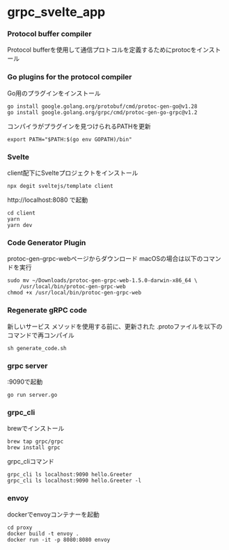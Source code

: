 # grpc_svelte_app

### Protocol buffer compiler
Protocol bufferを使用して通信プロトコルを定義するためにprotocをインストール

### Go plugins for the protocol compiler
Go用のプラグインをインストール

```
go install google.golang.org/protobuf/cmd/protoc-gen-go@v1.28
go install google.golang.org/grpc/cmd/protoc-gen-go-grpc@v1.2
```

コンパイラがプラグインを見つけられるPATHを更新

```
export PATH="$PATH:$(go env GOPATH)/bin"
```

### Svelte
client配下にSvelteプロジェクトをインストール

```
npx degit sveltejs/template client
```

http://localhost:8080 で起動

```
cd client
yarn
yarn dev
```

### Code Generator Plugin
protoc-gen-grpc-webページからダウンロード
macOSの場合は以下のコマンドを実行

```
sudo mv ~/Downloads/protoc-gen-grpc-web-1.5.0-darwin-x86_64 \
    /usr/local/bin/protoc-gen-grpc-web
chmod +x /usr/local/bin/protoc-gen-grpc-web
```

### Regenerate gRPC code
新しいサービス メソッドを使用する前に、更新された .protoファイルを以下のコマンドで再コンパイル

```
sh generate_code.sh
```

### grpc server
:9090で起動

```
go run server.go
```

### grpc_cli
brewでインストール

```
brew tap grpc/grpc
brew install grpc
```

grpc_cliコマンド

```
grpc_cli ls localhost:9090 hello.Greeter
grpc_cli ls localhost:9090 hello.Greeter -l
```

### envoy
dockerでenvoyコンテナーを起動

```
cd proxy
docker build -t envoy .
docker run -it -p 8080:8080 envoy
```
